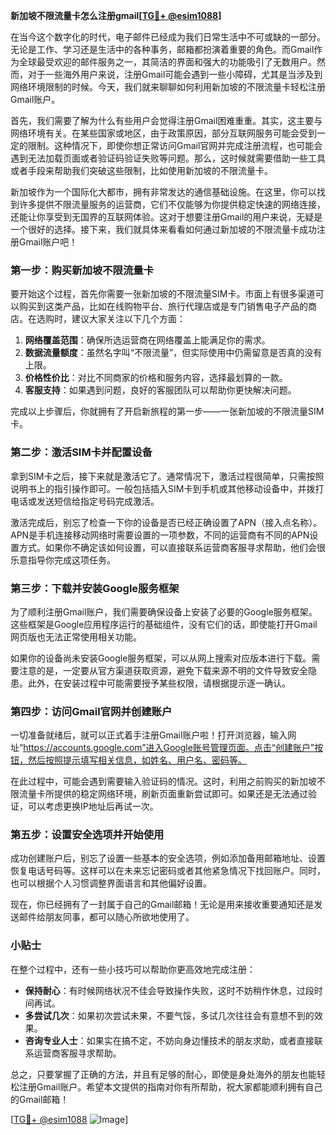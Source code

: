 **新加坡不限流量卡怎么注册gmail[[TG💪+ @esim1088](https://t.me/s/esim1088)]**

在当今这个数字化的时代，电子邮件已经成为我们日常生活中不可或缺的一部分。无论是工作、学习还是生活中的各种事务，邮箱都扮演着重要的角色。而Gmail作为全球最受欢迎的邮件服务之一，其简洁的界面和强大的功能吸引了无数用户。然而，对于一些海外用户来说，注册Gmail可能会遇到一些小障碍，尤其是当涉及到网络环境限制的时候。今天，我们就来聊聊如何利用新加坡的不限流量卡轻松注册Gmail账户。

首先，我们需要了解为什么有些用户会觉得注册Gmail困难重重。其实，这主要与网络环境有关。在某些国家或地区，由于政策原因，部分互联网服务可能会受到一定的限制。这种情况下，即使你想正常访问Gmail官网并完成注册流程，也可能会遇到无法加载页面或者验证码验证失败等问题。那么，这时候就需要借助一些工具或者手段来帮助我们突破这些限制，比如使用新加坡的不限流量卡。

新加坡作为一个国际化大都市，拥有非常发达的通信基础设施。在这里，你可以找到许多提供不限流量服务的运营商，它们不仅能够为你提供稳定快速的网络连接，还能让你享受到无国界的互联网体验。这对于想要注册Gmail的用户来说，无疑是一个很好的选择。接下来，我们就具体来看看如何通过新加坡的不限流量卡成功注册Gmail账户吧！

### 第一步：购买新加坡不限流量卡

要开始这个过程，首先你需要一张新加坡的不限流量SIM卡。市面上有很多渠道可以购买到这类产品，比如在线购物平台、旅行代理店或是专门销售电子产品的商店。在选购时，建议大家关注以下几个方面：

1. **网络覆盖范围**：确保所选运营商在网络覆盖上能满足你的需求。
2. **数据流量额度**：虽然名字叫“不限流量”，但实际使用中仍需留意是否真的没有上限。
3. **价格性价比**：对比不同商家的价格和服务内容，选择最划算的一款。
4. **客服支持**：如果遇到问题，良好的客服团队可以帮助你更快解决问题。

完成以上步骤后，你就拥有了开启新旅程的第一步——一张新加坡的不限流量SIM卡。

### 第二步：激活SIM卡并配置设备

拿到SIM卡之后，接下来就是激活它了。通常情况下，激活过程很简单，只需按照说明书上的指引操作即可。一般包括插入SIM卡到手机或其他移动设备中，并拨打电话或发送短信给指定号码完成激活。

激活完成后，别忘了检查一下你的设备是否已经正确设置了APN（接入点名称）。APN是手机连接移动网络时需要设置的一项参数，不同的运营商有不同的APN设置方式。如果你不确定该如何设置，可以直接联系运营商客服寻求帮助，他们会很乐意指导你完成这项任务。

### 第三步：下载并安装Google服务框架

为了顺利注册Gmail账户，我们需要确保设备上安装了必要的Google服务框架。这些框架是Google应用程序运行的基础组件，没有它们的话，即使能打开Gmail网页版也无法正常使用相关功能。

如果你的设备尚未安装Google服务框架，可以从网上搜索对应版本进行下载。需要注意的是，一定要从官方渠道获取资源，避免下载来源不明的文件导致安全隐患。此外，在安装过程中可能需要授予某些权限，请根据提示逐一确认。

### 第四步：访问Gmail官网并创建账户

一切准备就绪后，就可以正式着手注册Gmail账户啦！打开浏览器，输入网址“https://accounts.google.com”进入Google账号管理页面。点击“创建账户”按钮，然后按照提示填写相关信息，如姓名、用户名、密码等。

在此过程中，可能会遇到需要输入验证码的情况。这时，利用之前购买的新加坡不限流量卡所提供的稳定网络环境，刷新页面重新尝试即可。如果还是无法通过验证，可以考虑更换IP地址后再试一次。

### 第五步：设置安全选项并开始使用

成功创建账户后，别忘了设置一些基本的安全选项，例如添加备用邮箱地址、设置恢复电话号码等。这样可以在未来忘记密码或者其他紧急情况下找回账户。同时，也可以根据个人习惯调整界面语言和其他偏好设置。

现在，你已经拥有了一封属于自己的Gmail邮箱！无论是用来接收重要通知还是发送邮件给朋友同事，都可以随心所欲地使用了。

### 小贴士

在整个过程中，还有一些小技巧可以帮助你更高效地完成注册：

- **保持耐心**：有时候网络状况不佳会导致操作失败，这时不妨稍作休息，过段时间再试。
- **多尝试几次**：如果初次尝试未果，不要气馁，多试几次往往会有意想不到的效果。
- **咨询专业人士**：如果实在搞不定，不妨向身边懂技术的朋友求助，或者直接联系运营商客服寻求帮助。

总之，只要掌握了正确的方法，并且有足够的耐心，即使是身处海外的朋友也能轻松注册Gmail账户。希望本文提供的指南对你有所帮助，祝大家都能顺利拥有自己的Gmail邮箱！

[[TG💪+ @esim1088](https://t.me/s/esim1088) ![Image](https://i.postimg.cc/4NQfJmqS/Snipaste-2025-05-13-00-14-12.png)]